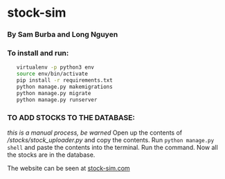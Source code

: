 # stock-sim
### By Sam Burba and Long Nguyen

### To install and run:
 ```bash
	virtualenv -p python3 env
	source env/bin/activate
	pip install -r requirements.txt
	python manage.py makemigrations
	python manage.py migrate
	python manage.py runserver
```
### TO ADD STOCKS TO THE DATABASE:
*this is a manual process, be warned*
Open up the contents of */stocks/stock\_uploader.py* and copy the contents.
Run ```python manage.py shell``` and paste the contents into the terminal.
Run the command.
Now all the stocks are in the database.

The website can be seen at [stock-sim.com](http://stock-sim.com)

